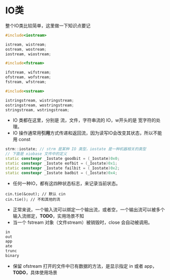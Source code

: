 # IO类
整个IO类比较简单，这里做一下知识点要记

```c++
#include<iostream>

istream, wistream;
ostream, wostream;
iostream, wiostream;

#include<fstream>

ifstream, wifstream;
ofstream, wofstream;
fstream, wfstream;

#include<sstream>

istringstream, wistringstream;
ostringstream, wostringstream;
stringstream, wstringstream;

```
- IO 类都在这里，分别是 流，文件，字符串流的 IO，w开头的是 宽字符的处理。
- IO 操作通常用**引用**方式传递和返回流，因为读写IO会改变其状态，所以不能用 const
```c++
strm::iostate; // strm 是某种 IO 类型，iostate 是一种机器相关的类型
// 下面是 xiobase 文件中的定义
static constexpr _Iostate goodbit = (_Iostate)0x0;
static constexpr _Iostate eofbit = (_Iostate)0x1;
static constexpr _Iostate failbit = (_Iostate)0x2;
static constexpr _Iostate badbit = (_Iostate)0x4;
```
- 任何一种IO，都有这四种状态标志，来记录当前状态。
```
cin.tie(&cout); // 默认 cin
cin.tie(); // 不和其他的流
```
- 正常来说，一个输入流可以绑定一个输出流，或者空，一个输出流可以被多个输入流绑定，**TODO**，实用场景不知
- 当一个 fstream 对象（文件stream）被销毁时，close 会自动被调用。
```c++
in
out
app
ate
trunc
binary
```
- 保留 ofstream 打开的文件中已有数据的方法，是显示指定 in 或者 app，**TODO**，具体使用场景

